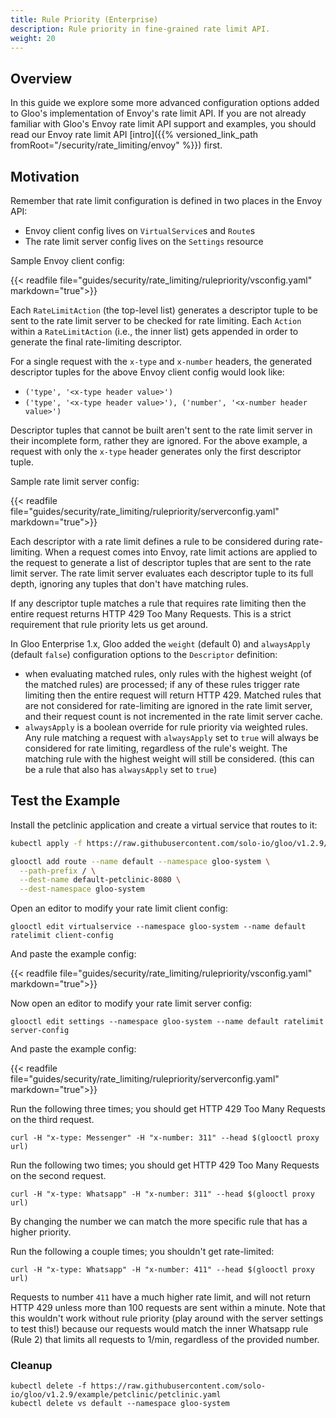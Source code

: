 ```yaml
---
title: Rule Priority (Enterprise)
description: Rule priority in fine-grained rate limit API.
weight: 20
---
```


## Overview

In this guide we explore some more advanced configuration options added to Gloo's implementation of Envoy's rate limit
API. If you are not already familiar with Gloo's Envoy rate limit API support and examples, you should read our Envoy
rate limit API [intro]({{% versioned_link_path fromRoot="/security/rate_limiting/envoy" %}}) first.

## Motivation

Remember that rate limit configuration is defined in two places in the Envoy API:

* Envoy client config lives on `VirtualService`s and `Route`s
* The rate limit server config lives on the `Settings` resource

Sample Envoy client config:

{{< readfile file="guides/security/rate_limiting/rulepriority/vsconfig.yaml" markdown="true">}}

Each `RateLimitAction` (the top-level list) generates a descriptor tuple to be sent to the rate limit server to be
checked for rate limiting. Each `Action` within a `RateLimitAction` (i.e., the inner list) gets appended in order to
generate the final rate-limiting descriptor.

For a single request with the `x-type` and `x-number` headers, the generated descriptor tuples for the above Envoy
client config would look like:

- `('type', '<x-type header value>')`
- `('type', '<x-type header value>'), ('number', '<x-number header value>')`

Descriptor tuples that cannot be built aren't sent to the rate limit server in their incomplete form, rather they are
ignored. For the above example, a request with only the `x-type` header generates only the first descriptor tuple.

Sample rate limit server config:

{{< readfile file="guides/security/rate_limiting/rulepriority/serverconfig.yaml" markdown="true">}}

Each descriptor with a rate limit defines a rule to be considered during rate-limiting. When a request comes into Envoy,
rate limit actions are applied to the request to generate a list of descriptor tuples that are sent to the rate limit
server. The rate limit server evaluates each descriptor tuple to its full depth, ignoring any tuples that don't have
matching rules.

If any descriptor tuple matches a rule that requires rate limiting then the entire request returns HTTP 429 Too Many 
Requests. This is a strict requirement that rule priority lets us get around.

In Gloo Enterprise 1.x, Gloo added the `weight` (default 0) and `alwaysApply` (default `false`) configuration options
to the `Descriptor` definition:

- when evaluating matched rules, only rules with the highest weight (of the matched rules) are processed; if any of
these rules trigger rate limiting then the entire request will return HTTP 429. Matched rules that are not considered for
rate-limiting are ignored in the rate limit server, and their request count is not incremented in the rate limit server
cache.
- `alwaysApply` is a boolean override for rule priority via weighted rules. Any rule matching a request with
`alwaysApply` set to `true` will always be considered for rate limiting, regardless of the rule's weight. The matching
rule with the highest weight will still be considered. (this can be a rule that also has `alwaysApply` set to `true`)

## Test the Example

Install the petclinic application and create a virtual service that routes to it:
```bash
kubectl apply -f https://raw.githubusercontent.com/solo-io/gloo/v1.2.9/example/petclinic/petclinic.yaml

glooctl add route --name default --namespace gloo-system \
  --path-prefix / \
  --dest-name default-petclinic-8080 \
  --dest-namespace gloo-system
```

Open an editor to modify your rate limit client config:
```shell script
glooctl edit virtualservice --namespace gloo-system --name default ratelimit client-config
```
And paste the example config:

{{< readfile file="guides/security/rate_limiting/rulepriority/vsconfig.yaml" markdown="true">}}

Now open an editor to modify your rate limit server config:
```shell script
glooctl edit settings --namespace gloo-system --name default ratelimit server-config
```

And paste the example config:

{{< readfile file="guides/security/rate_limiting/rulepriority/serverconfig.yaml" markdown="true">}}

Run the following three times; you should get HTTP 429 Too Many Requests on the third request.
```shell
curl -H "x-type: Messenger" -H "x-number: 311" --head $(glooctl proxy url)
```

Run the following two times; you should get HTTP 429 Too Many Requests on the second request.
```shell
curl -H "x-type: Whatsapp" -H "x-number: 311" --head $(glooctl proxy url)
```

By changing the number we can match the more specific rule that has a higher priority.

Run the following a couple times; you shouldn't get rate-limited:
```shell
curl -H "x-type: Whatsapp" -H "x-number: 411" --head $(glooctl proxy url)
```

Requests to number `411` have a much higher rate limit, and will not return HTTP 429 unless more than 100 requests
are sent within a minute. Note that this wouldn't work without rule priority (play around with the server settings
to test this!) because our requests would match the inner Whatsapp rule (Rule 2) that limits all requests to 1/min,
regardless of the provided number.

### Cleanup

```shell
kubectl delete -f https://raw.githubusercontent.com/solo-io/gloo/v1.2.9/example/petclinic/petclinic.yaml
kubectl delete vs default --namespace gloo-system
```

